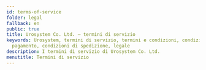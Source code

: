 ```yaml
---
id: terms-of-service
folder: legal
fallback: en
public: true
title: Urosystem Co. Ltd. – termini di servizio
keywords: Urosystem, termini di servizio, termini e condizioni, condizioni di
  pagamento, condizioni di spedizione, legale
description: I termini di servizio di Urosystem Co. Ltd.
menutitle: Termini di servizio
---
```

